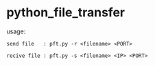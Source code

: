 # python_file_transfer

usage:
```
send file   : pft.py -r <filename> <PORT>
```
```
recive file : pft.py -s <filename> <IP> <PORT>
```
